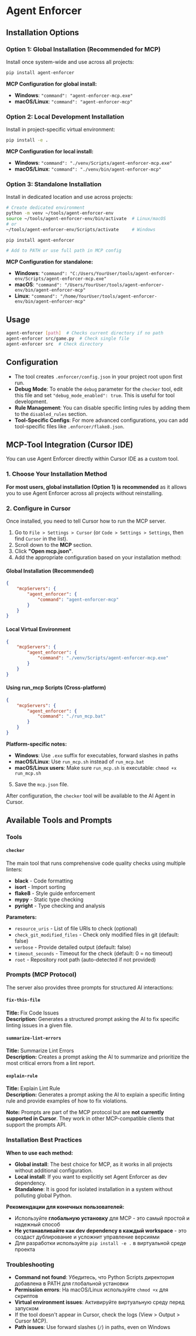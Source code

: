 # Agent Enforcer

## Installation Options

### Option 1: Global Installation (Recommended for MCP)

Install once system-wide and use across all projects:

```bash
pip install agent-enforcer
```

**MCP Configuration for global install:**

-   **Windows**: `"command": "agent-enforcer-mcp.exe"`
-   **macOS/Linux**: `"command": "agent-enforcer-mcp"`

### Option 2: Local Development Installation

Install in project-specific virtual environment:

```bash
pip install -e .
```

**MCP Configuration for local install:**

-   **Windows**: `"command": "./venv/Scripts/agent-enforcer-mcp.exe"`
-   **macOS/Linux**: `"command": "./venv/bin/agent-enforcer-mcp"`

### Option 3: Standalone Installation

Install in dedicated location and use across projects:

```bash
# Create dedicated environment
python -m venv ~/tools/agent-enforcer-env
source ~/tools/agent-enforcer-env/bin/activate  # Linux/macOS
# or
~/tools/agent-enforcer-env/Scripts/activate     # Windows

pip install agent-enforcer

# Add to PATH or use full path in MCP config
```

**MCP Configuration for standalone:**

-   **Windows**: `"command": "C:/Users/YourUser/tools/agent-enforcer-env/Scripts/agent-enforcer-mcp.exe"`
-   **macOS**: `"command": "/Users/YourUser/tools/agent-enforcer-env/bin/agent-enforcer-mcp"`
-   **Linux**: `"command": "/home/YourUser/tools/agent-enforcer-env/bin/agent-enforcer-mcp"`

## Usage

```bash
agent-enforcer [path]  # Checks current directory if no path
agent-enforcer src/game.py  # Check single file
agent-enforcer src  # Check directory
```

## Configuration

-   The tool creates `.enforcer/config.json` in your project root upon first run.
-   **Debug Mode**: To enable the `debug` parameter for the `checker` tool, edit this file and set `"debug_mode_enabled": true`. This is useful for tool development.
-   **Rule Management**: You can disable specific linting rules by adding them to the `disabled_rules` section.
-   **Tool-Specific Configs**: For more advanced configurations, you can add tool-specific files like `.enforcer/flake8.json`.

## MCP-Tool Integration (Cursor IDE)

You can use Agent Enforcer directly within Cursor IDE as a custom tool.

### 1. Choose Your Installation Method

**For most users, global installation (Option 1) is recommended** as it allows you to use Agent Enforcer across all projects without reinstalling.

### 2. Configure in Cursor

Once installed, you need to tell Cursor how to run the MCP server.

1.  Go to `File > Settings > Cursor` (or `Code > Settings > Settings`, then find `Cursor` in the list).
2.  Scroll down to the **MCP** section.
3.  Click **"Open mcp.json"**.
4.  Add the appropriate configuration based on your installation method:

#### Global Installation (Recommended)

```json
{
    "mcpServers": {
        "agent_enforcer": {
            "command": "agent-enforcer-mcp"
        }
    }
}
```

#### Local Virtual Environment

```json
{
    "mcpServers": {
        "agent_enforcer": {
            "command": "./venv/Scripts/agent-enforcer-mcp.exe"
        }
    }
}
```

#### Using run_mcp Scripts (Cross-platform)

```json
{
    "mcpServers": {
        "agent_enforcer": {
            "command": "./run_mcp.bat"
        }
    }
}
```

**Platform-specific notes:**

-   **Windows**: Use `.exe` suffix for executables, forward slashes in paths
-   **macOS/Linux**: Use `run_mcp.sh` instead of `run_mcp.bat`
-   **macOS/Linux users**: Make sure `run_mcp.sh` is executable: `chmod +x run_mcp.sh`

5.  Save the `mcp.json` file.

After configuration, the `checker` tool will be available to the AI Agent in Cursor.

## Available Tools and Prompts

### Tools

#### `checker`

The main tool that runs comprehensive code quality checks using multiple linters:

-   **black** - Code formatting
-   **isort** - Import sorting
-   **flake8** - Style guide enforcement
-   **mypy** - Static type checking
-   **pyright** - Type checking and analysis

**Parameters:**

-   `resource_uris` - List of file URIs to check (optional)
-   `check_git_modified_files` - Check only modified files in git (default: false)
-   `verbose` - Provide detailed output (default: false)
-   `timeout_seconds` - Timeout for the check (default: 0 = no timeout)
-   `root` - Repository root path (auto-detected if not provided)

### Prompts (MCP Protocol)

The server also provides three prompts for structured AI interactions:

#### `fix-this-file`

**Title:** Fix Code Issues  
**Description:** Generates a structured prompt asking the AI to fix specific linting issues in a given file.

#### `summarize-lint-errors`

**Title:** Summarize Lint Errors  
**Description:** Creates a prompt asking the AI to summarize and prioritize the most critical errors from a lint report.

#### `explain-rule`

**Title:** Explain Lint Rule  
**Description:** Generates a prompt asking the AI to explain a specific linting rule and provide examples of how to fix violations.

**Note:** Prompts are part of the MCP protocol but are **not currently supported in Cursor**. They work in other MCP-compatible clients that support the prompts API.

### Installation Best Practices

**When to use each method:**

-   **Global install**: The best choice for MCP, as it works in all projects without additional configuration.
-   **Local install**: If you want to explicitly set Agent Enforcer as dev dependency.
-   **Standalone**: It is good for isolated installation in a system without polluting global Python.

**Рекомендации для конечных пользователей:**

-   Используйте **глобальную установку** для MCP - это самый простой и надежный способ
-   **Не устанавливайте как dev dependency в каждый workspace** - это создаст дублирование и усложнит управление версиями
-   Для разработки используйте `pip install -e .` в виртуальной среде проекта

### Troubleshooting

-   **Command not found**: Убедитесь, что Python Scripts директория добавлена в PATH для глобальной установки
-   **Permission errors**: На macOS/Linux используйте `chmod +x` для скриптов
-   **Virtual environment issues**: Активируйте виртуальную среду перед запуском
-   If the tool doesn't appear in Cursor, check the logs (View > Output > Cursor MCP).
-   **Path issues**: Use forward slashes (`/`) in paths, even on Windows
